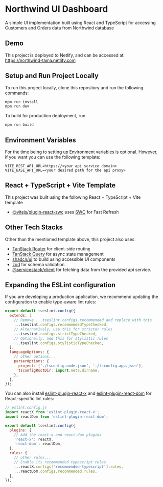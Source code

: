 # Northwind UI Dashboard

A simple UI implementation built using React and TypeScript for accessing Customers and Orders data from Northwind database

## Demo

This project is deployed to Netlify, and can be accessed at: https://northwind-tama.netlify.com

## Setup and Run Project Locally

To run this project locally, clone this repository and run the following commands:

```bash
npm run install
npm run dev
```

To build for production deployment, run:

```bash
npm run build
```

## Environment Variables

For the time being to setting up Environment variables is optional. However, if you want you can use the following template:

```
VITE_REST_API_URL=https://<your api service domain>
VITE_BASE_API_URL=<your desired path for the api proxy>
```

## React + TypeScript + Vite Template

This project was built using the following React + TypeScript + Vite template

- [@vitejs/plugin-react-swc](https://github.com/vitejs/vite-plugin-react/blob/main/packages/plugin-react-swc) uses [SWC](https://swc.rs/) for Fast Refresh

## Other Tech Stacks

Other than the mentioned template above, this project also uses:

- [TanStack Router]('https://tanstack.com/router/latest') for client-side routing
- [TanStack Query]('https://tanstack.com/query/latest') for async state management
- [shadcn/ui]('https://ui.shadcn.com/') to build using accessible UI components
- [zod]('https://zod.dev') for schema validation
- [@servicestack/client]('https://docs.servicestack.net/typescript-server-events-client') for fetching data from the provided api service.

## Expanding the ESLint configuration

If you are developing a production application, we recommend updating the configuration to enable type-aware lint rules:

```js
export default tseslint.config({
  extends: [
    // Remove ...tseslint.configs.recommended and replace with this
    ...tseslint.configs.recommendedTypeChecked,
    // Alternatively, use this for stricter rules
    ...tseslint.configs.strictTypeChecked,
    // Optionally, add this for stylistic rules
    ...tseslint.configs.stylisticTypeChecked,
  ],
  languageOptions: {
    // other options...
    parserOptions: {
      project: ['./tsconfig.node.json', './tsconfig.app.json'],
      tsconfigRootDir: import.meta.dirname,
    },
  },
});
```

You can also install [eslint-plugin-react-x](https://github.com/Rel1cx/eslint-react/tree/main/packages/plugins/eslint-plugin-react-x) and [eslint-plugin-react-dom](https://github.com/Rel1cx/eslint-react/tree/main/packages/plugins/eslint-plugin-react-dom) for React-specific lint rules:

```js
// eslint.config.js
import reactX from 'eslint-plugin-react-x';
import reactDom from 'eslint-plugin-react-dom';

export default tseslint.config({
  plugins: {
    // Add the react-x and react-dom plugins
    'react-x': reactX,
    'react-dom': reactDom,
  },
  rules: {
    // other rules...
    // Enable its recommended typescript rules
    ...reactX.configs['recommended-typescript'].rules,
    ...reactDom.configs.recommended.rules,
  },
});
```
